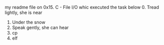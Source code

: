 my readme file on 0x15. C - File I/O
whic executed the task below
0. Tread lightly, she is near 
1. Under the snow 
2. Speak gently, she can hear 
3. cp 
4. elf 
